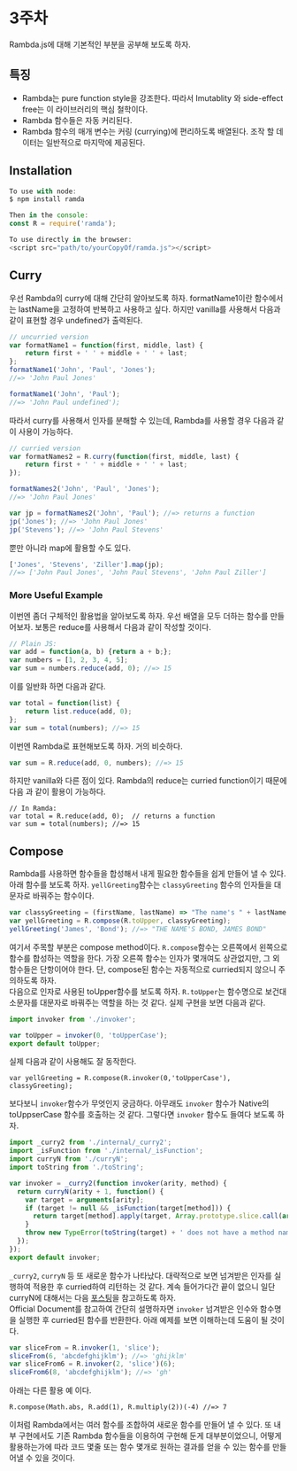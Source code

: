 # 3주차
Rambda.js에 대해 기본적인 부분을 공부해 보도록 하자.

## 특징
- Rambda는 pure function style을 강조한다. 따라서 Imutablity 와 side-effect free는 이 라이브러리의 핵심 철학이다.
- Rambda 함수들은 자동 커리된다.
- Rambda 함수의 매개 변수는 커링 (currying)에 편리하도록 배열된다. 조작 할 데이터는 일반적으로 마지막에 제공된다.

## Installation
```javascript
To use with node: 
$ npm install ramda

Then in the console: 
const R = require('ramda');

To use directly in the browser:
<script src="path/to/yourCopyOf/ramda.js"></script>
```

## Curry
우선 Rambda의 curry에 대해 간단히 알아보도록 하자. formatName1이란 함수에서는 lastName을 고정하여 반복하고 사용하고 싶다. 하지만 vanilla를 사용해서 다음과 같이 표현할 경우 undefined가 출력된다.
```javascript
// uncurried version
var formatName1 = function(first, middle, last) {
    return first + ' ' + middle + ' ' + last;
};
formatName1('John', 'Paul', 'Jones');
//=> 'John Paul Jones'

formatName1('John', 'Paul');
//=> 'John Paul undefined');
```
따라서 curry를 사용해서 인자를 분해할 수 있는데,
Rambda를 사용할 경우 다음과 같이 사용이 가능하다.
```javascript
// curried version
var formatNames2 = R.curry(function(first, middle, last) {
    return first + ' ' + middle + ' ' + last;
});

formatNames2('John', 'Paul', 'Jones');
//=> 'John Paul Jones'

var jp = formatNames2('John', 'Paul'); //=> returns a function
jp('Jones'); //=> 'John Paul Jones'
jp('Stevens'); //=> 'John Paul Stevens'
```
뿐만 아니라 map에 활용할 수도 있다.
```javascript
['Jones', 'Stevens', 'Ziller'].map(jp);
//=> ['John Paul Jones', 'John Paul Stevens', 'John Paul Ziller']
```

### More Useful Example
이번엔 좀더 구체적인 활용법을 알아보도록 하자. 우선 배열을 모두 더하는 함수를 만들어보자. 보통은 reduce를 사용해서 다음과 같이 작성할 것이다.
```javascript
// Plain JS:
var add = function(a, b) {return a + b;};
var numbers = [1, 2, 3, 4, 5];
var sum = numbers.reduce(add, 0); //=> 15
```

이를 일반화 하면 다음과 같다.
```javascript
var total = function(list) {
    return list.reduce(add, 0);
};
var sum = total(numbers); //=> 15
```
이번엔 Rambda로 표현해보도록 하자. 거의 비슷하다.
```javascript
var sum = R.reduce(add, 0, numbers); //=> 15
```
하지만 vanilla와 다른 점이 있다. Rambda의 reduce는 curried function이기 때문에 다음 과 같이 활용이 가능하다.
```
// In Ramda:
var total = R.reduce(add, 0);  // returns a function
var sum = total(numbers); //=> 15
```

## Compose
Rambda를 사용하면 함수들을 합성해서 내게 필요한 함수들을 쉽게 만들어 낼 수 있다.
아래 함수를 보도록 하자. ```yellGreeting```함수는 ```classyGreeting``` 함수의 인자들을 대문자로 바꿔주는 함수이다.
```javascript
var classyGreeting = (firstName, lastName) => "The name's " + lastName + ", " + firstName + " " + lastName
var yellGreeting = R.compose(R.toUpper, classyGreeting);
yellGreeting('James', 'Bond'); //=> "THE NAME'S BOND, JAMES BOND"
```
여기서 주목할 부분은 compose method이다. ```R.compose```함수는 오른쪽에서 왼쪽으로 함수를 합성하는 역할을 한다. 가장 오른쪽 함수는 인자가 몇개여도 상관없지만, 그 외 함수들은 단항이어야 한다.
단, compose된 함수는 자동적으로 curried되지 않으니 주의하도록 하자. <br/>
다음으로 인자로 사용된 toUpper함수를 보도록 하자. ```R.toUpper```는 함수명으로 보건대 소문자를 대문자로 바꿔주는 역할을 하는 것 같다. 실제 구현을 보면 다음과 같다.

```javascript
import invoker from './invoker';

var toUpper = invoker(0, 'toUpperCase');
export default toUpper;
```
실제 다음과 같이 사용해도 잘 동작한다.
```
var yellGreeting = R.compose(R.invoker(0,'toUpperCase'), classyGreeting);
```
보다보니 ```invoker```함수가 무엇인지 궁금하다. 아무래도 ```invoker``` 함수가 Native의 toUppserCase 함수를 호출하는 것 같다. 그렇다면 ```invoker``` 함수도 들여다 보도록 하자.
```javascript
import _curry2 from './internal/_curry2';
import _isFunction from './internal/_isFunction';
import curryN from './curryN';
import toString from './toString';

var invoker = _curry2(function invoker(arity, method) {
  return curryN(arity + 1, function() {
    var target = arguments[arity];
    if (target != null && _isFunction(target[method])) {
      return target[method].apply(target, Array.prototype.slice.call(arguments, 0, arity));
    }
    throw new TypeError(toString(target) + ' does not have a method named "' + method + '"');
  });
});
export default invoker;
```
```_curry2```, ```curryN``` 등 또 새로운 함수가 나타났다. 대략적으로 보면 넘겨받은 인자를 실행하여 적용한 후 curried하여 리턴하는 것 같다. 계속 들어가다간 끝이 없으니 일단 curryN에 대해서는 다음 [포스팅](http://shiren.github.io/2015-08-03-%EC%9E%90%EB%B0%94%EC%8A%A4%ED%81%AC%EB%A6%BD%ED%8A%B8%EC%97%90%EC%84%9C%EC%9D%98-%EC%BB%A4%EB%A7%81/)을 참고하도록 하자. <br/>
Official Document를 참고하여 간단히 설명하자면 ```invoker``` 넘겨받은 인수와 함수명을 실행한 후 curried된 함수를 반환한다. 아래 예제를 보면 이해하는데 도움이 될 것이다.
```javascript
var sliceFrom = R.invoker(1, 'slice');
sliceFrom(6, 'abcdefghijklm'); //=> 'ghijklm'
var sliceFrom6 = R.invoker(2, 'slice')(6);
sliceFrom6(8, 'abcdefghijklm'); //=> 'gh'
```

아래는 다른 활용 예 이다.
```
R.compose(Math.abs, R.add(1), R.multiply(2))(-4) //=> 7
```
이처럼 Rambda에서는 여러 함수를 조합하여 새로운 함수를 만들어 낼 수 있다. 또 내부 구현에서도 기존 Rambda 함수들을 이용하여 구현해 둔게 대부분이었으니, 어떻게 활용하는가에 따라 코드 몇줄 또는 함수 몇개로 원하는 결과를 얻을 수 있는 함수를 만들어낼 수 있을 것이다.